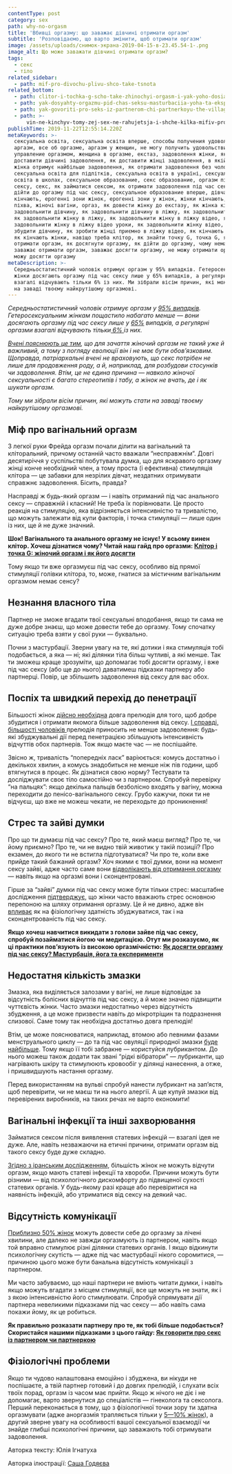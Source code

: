 ```yaml
---
contentType: post
category: sex
path: why-no-orgasm
title: 'Вбивці оргазму: що заважає дівчині отримати оргазм'
subtitle: 'Розповідаємо, що варто змінити, щоб отримати оргазм'
image: /assets/uploads/снимок-экрана-2019-04-15-в-23.45.54-1-.png
image_alt: Що може заважати дівчині отримати оргазм?
tags:
  - секс
  - тіло
related_sidebar:
  - path: mif-pro-divochu-plivu-shco-take-tsnota
related_bottom:
  - path: clitor-i-tochka-g-scho-take-zhinochyi-orgasm-i-yak-yoho-dosiahty
  - path: yak-dosyahty-orgazmu-pid-chas-seksu-masturbaciia-yoha-ta-eksperymenty
  - path: yak-govoriti-pro-seks-iz-partnerom-chi-partnerkoyu-the-village
  - path: >-
      vin-ne-kinchyv-tomy-zej-sex-ne-rahujetsja-i-shche-kilka-mifiv-pro-cholovikiv-ta-seks
publishTime: 2019-11-22T12:55:14.220Z
metaKeywords: >-
  сексуальна освіта, сексуальна освіта вперше, способы получения удовольствия,
  аргазм, все об оргазме, аргазм у женщин, не могу получить удовольствие,
  управление оргазмом, женщина в оргазме, екстаз, задоволення жінки, як
  доставити дівчині задоволення, як доставити жінці задоволення, в якій позі
  жінка отримує найбільше задоволення, як отримати задоволення без чоловіка,
  сексуальна освіта для підлітків, сексуальна освіта в україні, сексуальна
  освіта в школах, сексуальное образование, секс образование, оргазм під час
  сексу, секс, як займатися сексом, як отримати задоволення під час сексу, як
  дійти до оргазму під час сексу, сексуальное образование вперше, дівчата
  кінчають, ерогенні зони жінок, ерогенні зони у жінок, жінки кінчають, жіноча
  піхва, жіночі вагіни, оргаз, як довести жінку до екстазу, як жінка кінчає, як
  задовольнити дівчину, як задовольнити дівчину в ліжку, як задовольнити жінку,
  як задовольнити жінку в ліжку, як задовольнити жінку в ліжку відео, як
  задовольнити жінку в ліжку відео уроки, як задовольнити жінку відео, як
  збудити дівчину, як зробити жінці приємно в ліжку відео, як кінчають дівчата,
  як кінчають жінки, навіщо треба клітор, як знайти точку G, точка G, як
  отримати оргазм, як досягнути оргазму, як дійти до оргазму, чому нема оргазму,
  заважає отримати оргазм, заважає досягти оргазму, не можу отримати оргазм, не
  можу досягти оргазму
metaDescription: >-
  Середньостатистичний чоловік отримує оргазм у 95% випадків. Гетеросексуальны
  жінки досягають оргазму під час сексу лише у 65% випадків, а регулярні оргазми
  взагалі відчувають тільки 6% із них. Ми зібрали вісім причин, які можуть стати
  на заваді твоєму найкрутішому оргазмові.
---
```

_Середньостатистичний чоловік отримує оргазм у [95% випадків](https://www.ncbi.nlm.nih.gov/pubmed/28213723). Гетеросексуальним жінкам пощастило набагато менше — вони досягають оргазму під час сексу лише у [65%](https://www.ncbi.nlm.nih.gov/pubmed/28213723) випадків, а регулярні оргазми взагалі відчувають тільки[ 6% ](https://www.ncbi.nlm.nih.gov/pmc/articles/PMC5087699/)із них._ 

_[Вчені пояснюють це тим](https://pdfs.semanticscholar.org/9830/e9342ce4bb092fcba56e924be128e6abb4ad.pdf), що для зачаття жіночий оргазм не такий уже й важливий, а тому з погляду еволюції він і не має бути обов’язковим. Щоправда, патріархальні вчені не враховують, що секс потрібен не лише для продовження роду, а й, наприклад, для розбудови стосунків чи задоволення. Втім, це не єдина причина — навколо жіночої сексуальності є багато стереотипів і табу, а жінок не вчать, де і як шукати оргазм._ 

_Тому ми зібрали вісім причин, які можуть стати на заваді твоєму найкрутішому оргазмові._

## Міф про вагінальний оргазм

З легкої руки Фрейда оргазм почали ділити на вагінальний та кліторальний, причому останній часто вважали “несправжнім”. Довгі десятиріччя у суспільстві побутувала думка, що для яскравого оргазму жінці конче необхідний член, а тому проста (і ефективна) стимуляція клітора — це забавки для незрілих дівчат, нездатних отримувати справжнє задоволення. Бісить, правда? 

Насправді ж будь-який оргазм — і навіть отриманий під час анального сексу — справжній і класний! Не треба їх порівнювати. Це просто реакція на стимуляцію, яка відрізняється інтенсивністю та тривалістю, що можуть залежати від купи факторів, і точка стимуляції — лише один із них, ще й не дуже значний. 

**Шок! Вагінального та анального оргазму не існує! У всьому винен клітор. Хочеш дізнатися чому? Читай наш гайд про оргазми: [Клітор і точка G: жіночий оргазм і як його досягти](https://vpershe.com/articles/clitor-i-tochka-g-scho-take-zhinochyi-orgasm-i-yak-yoho-dosiahty)**

Тому якщо ти вже оргазмуєш під час сексу, особливо від прямої стимуляції голівки клітора, то, може, гнатися за містичним вагінальним оргазмом немає сенсу? 

## Незнання власного тіла

Партнер не зможе вгадати твої сексуальні вподобання, якщо ти сама не дуже добре знаєш, що може довести тебе до оргазму. Тому спочатку ситуацію треба взяти у свої руки — буквально. 

Почни з мастурбації. Зверни увагу на те, які дотики і яка стимуляція тобі подобається, а яка — ні; які ділянки тіла більш чутливі, а які менше. Так ти зможеш краще зрозуміти, що допомагає тобі досягти оргазму, і вже під час сексу (або ще до нього) даватимеш підказки партнеру або партнерці. Повір, це збільшить задоволення від сексу для вас обох.

## Поспіх та швидкий перехід до пенетрації

Більшості жінок [дійсно необхідна](https://www.ncbi.nlm.nih.gov/pubmed/15483367/) довга прелюдія для того, щоб добре збудитися і отримати якомога більше задоволення від сексу. [І справді, більшості чоловіків ](https://www.ncbi.nlm.nih.gov/pubmed/18040768/)прелюдія приносить не менше задоволення: будь-які збуджувальні дії перед пенетрацією збільшують інтенсивність відчуттів обох партнерів. Тож якщо маєте час — не поспішайте. 

Звісно ж, тривалість “попередніх ласк” варіюється: комусь достатньо і декількох хвилин, а комусь знадобиться не менше ніж пів години, щоб втягнутися в процес. Як дізнатися свою норму? Тестувати та досліджувати своє тіло самостійно чи з партнером. Спробуй перевірку “на пальцях”: якщо декілька пальців безболісно входять у вагіну, можна переходити до пенісо-вагінального сексу. Грубо кажучи, поки ти не відчуєш, що вже не можеш чекати, не переходьте до проникнення!

## Стрес та зайві думки

Про що ти думаєш під час сексу? Про те, який маєш вигляд? Про те, чи йому приємно? Про те, чи не видно твій животик у такій позиції? Про екзамен, до якого ти не встигла підготуватися? Чи про те, коли вже прийде такий бажаний оргазм? Хоч якими є твої думки, вони на момент сексу зайві, адже часто саме вони [відволікають від отримання оргазму](https://www.ncbi.nlm.nih.gov/pmc/articles/PMC5653909/) — навіть якщо на оргазмі вони і сконцентровані. 

Гірше за “зайві” думки під час сексу може бути тільки стрес: масштабне дослідження [підтверджує](https://www.ncbi.nlm.nih.gov/pmc/articles/PMC5087699/), що жінки часто вважають стрес основною перепоною на шляху отримання оргазму. Це й не дивно, адже він [впливає](https://www.ncbi.nlm.nih.gov/pmc/articles/PMC4199300/) як на фізіологічну здатність збуджуватися, так і на сконцентрованість під час сексу. 

**Якщо хочеш навчитися викидати з голови зайве під час сексу, спробуй позайматися йогою чи медитацією. Отут ми розказуємо, як ці практики пов’язують із високою оргазмічністю: [Як досягти оргазму під час сексу? Мастурбація, йога та експерименти](https://vpershe.com/articles/yak-dosyahty-orgazmu-pid-chas-seksu-masturbaciia-yoha-ta-eksperymenty)**

## Недостатня кількість змазки

Змазка, яка виділяється залозами у вагіні, не лише відповідає за відсутність болісних відчуттів під час сексу, а й може значно підвищити чуттєвість жінки. Часто змазки недостатньо через відсутність збудження, а це може призвести навіть до мікротріщин та подразнення слизової. Саме тому так необхідна достатньо довга прелюдія! 

Втім, це може пояснюватися, наприклад, втомою або певними фазами менструального циклу — до та під час овуляції природної змазки [буде найбільше](https://www.ncbi.nlm.nih.gov/pubmed/7373030). Тому якщо її тобі забракне — користуйся лубрикантом. До нього можеш також додати так звані “рідкі вібратори” — лубриканти, що нагрівають шкіру та стимулюють кровообіг у ділянці нанесення, а отже, і пришвидшують настання оргазму.

Перед використанням на вульві спробуй нанести лубрикант на зап’ястя, щоб перевірити, чи не маєш ти на нього алергії. А ще купуй змазки від перевірених виробників, на таких речах не варто економити! 

## Вагінальні інфекції та інші захворювання

Займатися сексом після виявлення статевих інфекцій — взагалі ідея не дуже. Але, навіть незважаючи на етичні причини, отримати оргазм від такого сексу буде дуже складно. 

[Згідно з іранським дослідженням](https://www.ncbi.nlm.nih.gov/pmc/articles/PMC5653909/), більшість жінок не можуть відчути оргазм, якщо мають статеві інфекції та хвороби. Причини можуть бути різними — від психологічного дискомфорту до підвищеної сухості статевих органів. У будь-якому разі краще або перевіритися на наявність інфекцій, або утриматися від сексу на деякий час.

## Відсутність комунікації

[Приблизно 50% жінок](https://www.ncbi.nlm.nih.gov/pmc/articles/PMC5087699/) можуть довести себе до оргазму за лічені хвилини, але далеко не завжди оргазмують із партнером, навіть якщо той вправно стимулює різні ділянки статевих органів. І якщо відкинути психологічну скутість — адже під час мастурбації нікого соромитися, — причиною цього може бути банальна відсутність комунікації з партнером. 

Ми часто забуваємо, що наші партнери не вміють читати думки, і навіть якщо можуть вгадати з місцем стимуляції, все ще можуть не знати, як і з якою інтенсивністю його стимулювати. Спробуй спрямувати дії партнера невеликими підказками під час сексу — або навіть сама покажи йому, як це робиться. 

**Як правильно розказати партнеру про те, як тобі більше подобається? Скористайся нашими підказками з цього гайду: [Як говорити про секс із партнером чи партнеркою](https://vpershe.com/sexoteca/yak-govoriti-pro-seks-iz-partnerom-chi-partnerkoyu-the-village)**

## Фізіологічні проблеми

Якщо ти чудово налаштована емоційно і збуджена, ви нікуди не поспішаєте, а твій партнер готовий і до довгих прелюдій, і слухати всіх твоїх порад, оргазм із часом має прийти. Якщо ж нічого не діє і не допомагає, варто звернутися до спеціалістів — гінеколога та сексолога. Перший переконається в тому, що з фізіологічної точки зору ти здатна оргазмувати (адже аноргазмія трапляється тільки у [5—10% жінок](https://books.google.com.ua/books?id=ZuNTDwAAQBAJ&printsec=frontcover&dq=viva+la+vagina&hl=en&sa=X&ved=0ahUKEwjP9dbZo63lAhVk_CoKHbYxArsQ6AEIKTAA#v=onepage&q=viva%20la%20vagina&f=false)), а другий зверне увагу на особливості вашої сексуальної взаємодії чи знайде глибші психологічні причини, що заважають тобі отримувати задоволення.

Авторка тексту: Юлія Ігнатуха

Авторка ілюстрації: [Саша Годяєва](https://www.instagram.com/hello_sashasasha/)
